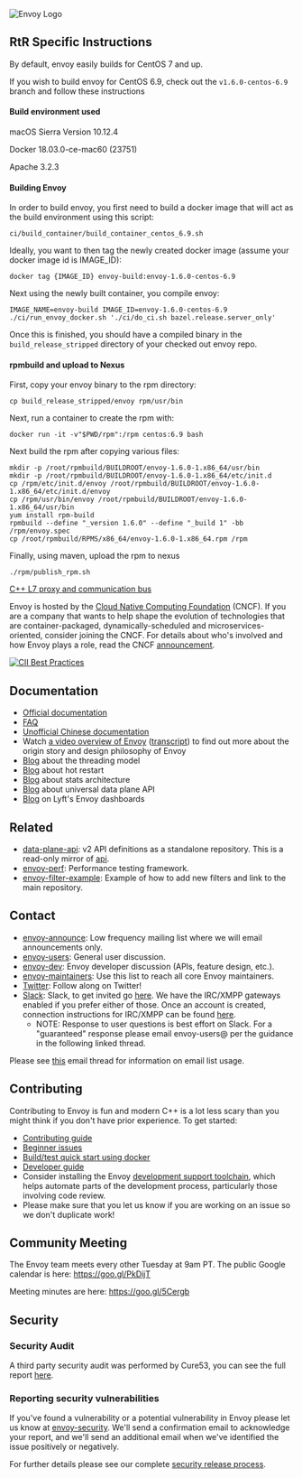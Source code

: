 ![Envoy Logo](https://github.com/envoyproxy/artwork/blob/master/PNG/Envoy_Logo_Final_PANTONE.png)

## RtR Specific Instructions
By default, envoy easily builds for CentOS 7 and up.

If you wish to build envoy for CentOS 6.9, check out the `v1.6.0-centos-6.9` branch and follow these instructions

#### Build environment used
macOS Sierra Version 10.12.4

Docker 18.03.0-ce-mac60 (23751)

Apache 3.2.3

#### Building Envoy
In order to build envoy, you first need to build a docker image that will act as the build environment using this script:
```
ci/build_container/build_container_centos_6.9.sh
```

Ideally, you want to then tag the newly created docker image (assume your docker image id is IMAGE_ID):
```
docker tag {IMAGE_ID} envoy-build:envoy-1.6.0-centos-6.9
```

Next using the newly built container, you compile envoy:
```
IMAGE_NAME=envoy-build IMAGE_ID=envoy-1.6.0-centos-6.9 ./ci/run_envoy_docker.sh './ci/do_ci.sh bazel.release.server_only'
```

Once this is finished, you should have a compiled binary in the `build_release_stripped` directory of your checked out envoy repo.

#### rpmbuild and upload to Nexus
First, copy your envoy binary to the rpm directory:
```
cp build_release_stripped/envoy rpm/usr/bin
```

Next, run a container to create the rpm with:

```
docker run -it -v"$PWD/rpm":/rpm centos:6.9 bash
```

Next build the rpm after copying various files:

```
mkdir -p /root/rpmbuild/BUILDROOT/envoy-1.6.0-1.x86_64/usr/bin
mkdir -p /root/rpmbuild/BUILDROOT/envoy-1.6.0-1.x86_64/etc/init.d
cp /rpm/etc/init.d/envoy /root/rpmbuild/BUILDROOT/envoy-1.6.0-1.x86_64/etc/init.d/envoy
cp /rpm/usr/bin/envoy /root/rpmbuild/BUILDROOT/envoy-1.6.0-1.x86_64/usr/bin
yum install rpm-build
rpmbuild --define "_version 1.6.0" --define "_build 1" -bb /rpm/envoy.spec
cp /root/rpmbuild/RPMS/x86_64/envoy-1.6.0-1.x86_64.rpm /rpm
```

Finally, using maven, upload the rpm to nexus
```
./rpm/publish_rpm.sh
```


[C++ L7 proxy and communication bus](https://www.envoyproxy.io/)

Envoy is hosted by the [Cloud Native Computing Foundation](https://cncf.io) (CNCF). If you are a
company that wants to help shape the evolution of technologies that are container-packaged,
dynamically-scheduled and microservices-oriented, consider joining the CNCF. For details about who's
involved and how Envoy plays a role, read the CNCF
[announcement](https://www.cncf.io/blog/2017/09/13/cncf-hosts-envoy/).

[![CII Best Practices](https://bestpractices.coreinfrastructure.org/projects/1266/badge)](https://bestpractices.coreinfrastructure.org/projects/1266)

## Documentation

* [Official documentation](https://www.envoyproxy.io/)
* [FAQ](https://www.envoyproxy.io/docs/envoy/latest/faq/overview)
* [Unofficial Chinese documentation](https://github.com/servicemesher/envoy/)
* Watch [a video overview of Envoy](https://www.youtube.com/watch?v=RVZX4CwKhGE)
([transcript](https://www.microservices.com/talks/lyfts-envoy-monolith-service-mesh-matt-klein/))
to find out more about the origin story and design philosophy of Envoy
* [Blog](https://medium.com/@mattklein123/envoy-threading-model-a8d44b922310) about the threading model
* [Blog](https://medium.com/@mattklein123/envoy-hot-restart-1d16b14555b5) about hot restart
* [Blog](https://medium.com/@mattklein123/envoy-stats-b65c7f363342) about stats architecture
* [Blog](https://medium.com/@mattklein123/the-universal-data-plane-api-d15cec7a) about universal data plane API
* [Blog](https://medium.com/@mattklein123/lyfts-envoy-dashboards-5c91738816b1) on Lyft's Envoy dashboards

## Related

* [data-plane-api](https://github.com/envoyproxy/data-plane-api): v2 API definitions as a standalone
  repository. This is a read-only mirror of [api](api/).
* [envoy-perf](https://github.com/envoyproxy/envoy-perf): Performance testing framework.
* [envoy-filter-example](https://github.com/envoyproxy/envoy-filter-example): Example of how to add new filters
  and link to the main repository.

## Contact

* [envoy-announce](https://groups.google.com/forum/#!forum/envoy-announce): Low frequency mailing
  list where we will email announcements only.
* [envoy-users](https://groups.google.com/forum/#!forum/envoy-users): General user discussion.
* [envoy-dev](https://groups.google.com/forum/#!forum/envoy-dev): Envoy developer discussion (APIs,
  feature design, etc.).
* [envoy-maintainers](https://groups.google.com/forum/#!forum/envoy-maintainers): Use this list
  to reach all core Envoy maintainers.
* [Twitter](https://twitter.com/EnvoyProxy/): Follow along on Twitter!
* [Slack](https://envoyproxy.slack.com/): Slack, to get invited go [here](http://envoyslack.cncf.io).
  We have the IRC/XMPP gateways enabled if you prefer either of those. Once an account is created,
  connection instructions for IRC/XMPP can be found [here](https://envoyproxy.slack.com/account/gateways).
  * NOTE: Response to user questions is best effort on Slack. For a "guaranteed" response please email
    envoy-users@ per the guidance in the following linked thread.

Please see [this](https://groups.google.com/forum/#!topic/envoy-announce/l9zjYsnS3TY) email thread
for information on email list usage.

## Contributing

Contributing to Envoy is fun and modern C++ is a lot less scary than you might think if you don't
have prior experience. To get started:

* [Contributing guide](CONTRIBUTING.md)
* [Beginner issues](https://github.com/envoyproxy/envoy/issues?q=is%3Aopen+is%3Aissue+label%3Abeginner)
* [Build/test quick start using docker](ci#building-and-running-tests-as-a-developer)
* [Developer guide](DEVELOPER.md)
* Consider installing the Envoy [development support toolchain](https://github.com/envoyproxy/envoy/blob/master/support/README.md), which helps automate parts of the development process, particularly those involving code review.
* Please make sure that you let us know if you are working on an issue so we don't duplicate work!

## Community Meeting

The Envoy team meets every other Tuesday at 9am PT. The public Google calendar is here: https://goo.gl/PkDijT

Meeting minutes are here: https://goo.gl/5Cergb

## Security

### Security Audit

A third party security audit was performed by Cure53, you can see the full report [here](docs/SECURITY_AUDIT.pdf).

### Reporting security vulnerabilities

If you've found a vulnerability or a potential vulnerability in Envoy please let us know at
[envoy-security](mailto:envoy-security@googlegroups.com). We'll send a confirmation
email to acknowledge your report, and we'll send an additional email when we've identified the issue
positively or negatively.

For further details please see our complete [security release process](SECURITY_RELEASE_PROCESS.md).
